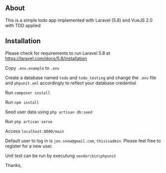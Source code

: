 ## About
This is a simple todo app implemented with Laravel (5.8) and VueJS 2.0 with TDD applied

## Installation
Please check for requirements to run Laravel 5.8 at https://laravel.com/docs/5.8/installation

Copy `.env.example` to `.env`

Create a database named `todo` and `todo_testing` and change the `.env` file and `phpunit.xml` accordingly to reflect your database credential

Run `composer install`

Run `npm install`

Seed user data using `php artisan db:seed`

Run `php artisan serve`

Access `localhost:8000/main`

Default user to log in is `jon.snow@gmail.com`, `thisisadmin`. Please feel free to register for a new user.

Unit test can be run by executung `vendor\bin\phpunit`

Thanks,
